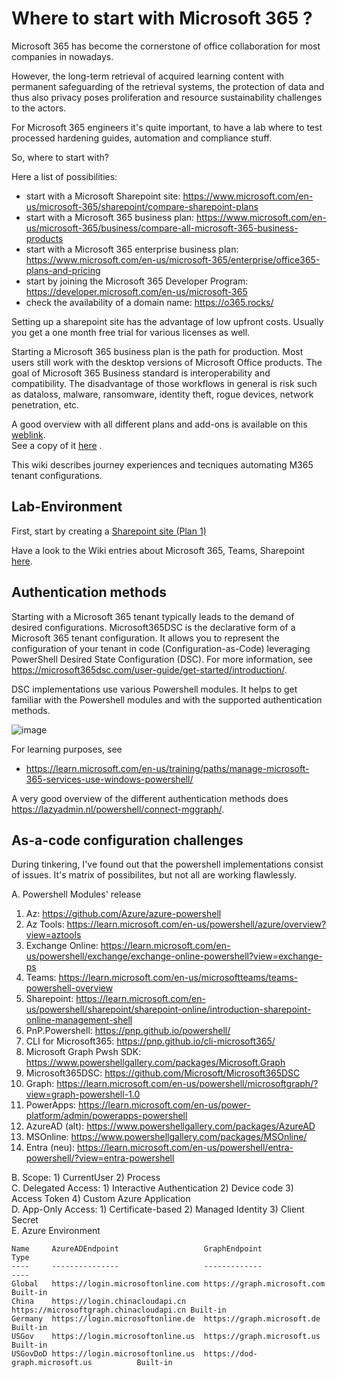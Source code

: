 # Where to start with Microsoft 365 ?

Microsoft 365 has become the cornerstone of office collaboration for most companies in nowadays.

However, the long-term retrieval of acquired learning content with permanent safeguarding of the retrieval systems, the protection of data and thus also privacy poses proliferation and resource sustainability challenges to the actors.

For Microsoft 365 engineers it's quite important, to have a lab where to test processed hardening guides, automation and compliance stuff.

So, where to start with?

Here a list of possibilities:
- start with a Microsoft Sharepoint site: https://www.microsoft.com/en-us/microsoft-365/sharepoint/compare-sharepoint-plans
- start with a Microsoft 365 business plan: https://www.microsoft.com/en-us/microsoft-365/business/compare-all-microsoft-365-business-products
- start with a Microsoft 365 enterprise business plan: https://www.microsoft.com/en-us/microsoft-365/enterprise/office365-plans-and-pricing
- start by joining the Microsoft 365 Developer Program: https://developer.microsoft.com/en-us/microsoft-365
- check the availability of a domain name: https://o365.rocks/

Setting up a sharepoint site has the advantage of low upfront costs. Usually you get a one month free trial for various licenses as well.

Starting a Microsoft 365 business plan is the path for production.
Most users still work with the desktop versions of Microsoft Office products. The goal of Microsoft 365 Business standard is interoperability and compatibility. The disadvantage of those workflows in general is risk such as dataloss, malware, ransomware, identity theft, rogue devices, network penetration, etc.

A good overview with all different plans and add-ons is available on this [weblink](https://go.microsoft.com/fwlink/p/?LinkID=2139145&clcid=0x409&culture=en-us&country=us).  
See a copy of it [here](https://github.com/user-attachments/files/16452804/modern-work-plan-comparison-enterprise-352528.pdf) .

This wiki describes journey experiences and tecniques automating M365 tenant configurations.

Lab-Environment
-

First, start by creating a [Sharepoint site (Plan 1)](https://github.com/dcasota/m365-scripts/wiki/Create-and-configure-a-new-sharepoint-site-(plan-1))  

Have a look to the Wiki entries about Microsoft 365, Teams, Sharepoint [here](https://github.com/dcasota/m365-scripts/wiki).

Authentication methods
-
Starting with a Microsoft 365 tenant typically leads to the demand of desired configurations. Microsoft365DSC is the declarative form of a Microsoft 365 tenant configuration. It allows you to represent the configuration of your tenant in code (Configuration-as-Code) leveraging PowerShell Desired State Configuration (DSC). For more information, see https://microsoft365dsc.com/user-guide/get-started/introduction/.

DSC implementations use various Powershell modules. It helps to get familiar with the Powershell modules and with the supported authentication methods.

![image](https://github.com/user-attachments/assets/2dc570d7-6fdf-4f25-9c15-f7e7c0798cf0)

For learning purposes, see
- https://learn.microsoft.com/en-us/training/paths/manage-microsoft-365-services-use-windows-powershell/

A very good overview of the different authentication methods does https://lazyadmin.nl/powershell/connect-mggraph/.

As-a-code configuration challenges
-

During tinkering, I've found out that the powershell implementations consist of issues. It's matrix of possibilites, but not all are working flawlessly.

A. Powershell Modules' release  
   1. Az:                          https://github.com/Azure/azure-powershell  
   2. Az Tools:                    https://learn.microsoft.com/en-us/powershell/azure/overview?view=aztools  
   3. Exchange Online:             https://learn.microsoft.com/en-us/powershell/exchange/exchange-online-powershell?view=exchange-ps  
   4. Teams:                       https://learn.microsoft.com/en-us/microsoftteams/teams-powershell-overview  
   5. Sharepoint:                  https://learn.microsoft.com/en-us/powershell/sharepoint/sharepoint-online/introduction-sharepoint-online-management-shell  
   6. PnP.Powershell:              https://pnp.github.io/powershell/  
   7. CLI for Microsoft365:        https://pnp.github.io/cli-microsoft365/  
   8. Microsoft Graph Pwsh SDK:    https://www.powershellgallery.com/packages/Microsoft.Graph  
   9. Microsoft365DSC:             https://github.com/Microsoft/Microsoft365DSC  
   10. Graph:                       https://learn.microsoft.com/en-us/powershell/microsoftgraph/?view=graph-powershell-1.0  
   11. PowerApps:                   https://learn.microsoft.com/en-us/power-platform/admin/powerapps-powershell  
   12. AzureAD (alt):               https://www.powershellgallery.com/packages/AzureAD  
   13. MSOnline:                    https://www.powershellgallery.com/packages/MSOnline/  
   14. Entra (neu):                 https://learn.microsoft.com/en-us/powershell/entra-powershell/?view=entra-powershell     
    
B. Scope: 1) CurrentUser 2) Process  
C. Delegated Access: 1) Interactive Authentication 2) Device code 3) Access Token 4) Custom Azure Application  
D. App-Only Access: 1) Certificate-based 2) Managed Identity 3) Client Secret  
E. Azure Environment  
   ```
   Name     AzureADEndpoint                   GraphEndpoint                           Type
   ----     ---------------                   -------------                           ----
   Global   https://login.microsoftonline.com https://graph.microsoft.com             Built-in
   China    https://login.chinacloudapi.cn    https://microsoftgraph.chinacloudapi.cn Built-in
   Germany  https://login.microsoftonline.de  https://graph.microsoft.de              Built-in
   USGov    https://login.microsoftonline.us  https://graph.microsoft.us              Built-in
   USGovDoD https://login.microsoftonline.us  https://dod-graph.microsoft.us          Built-in
   ```

